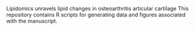 Lipidomics unravels lipid changes in osteoarthritis articular cartilage
This repository contains R scripts for generating data and figures associated with the manuscript.
